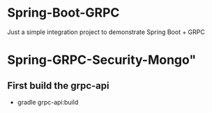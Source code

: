 # Spring-Boot-GRPC

Just a simple integration project to demonstrate Spring Boot + GRPC
# Spring-GRPC-Security-Mongo" 

## First build the grpc-api
- gradle grpc-api:build
  
